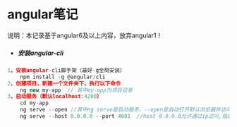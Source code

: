 # angular笔记

说明：本记录基于angular6及以上内容，放弃angular1！

- ##### 安装angular-cli

```js
1、安装angular-cli脚手架（最好-g全局安装）
	npm install -g @angular/cli
2、创建项目，新建一个文件夹下，执行以下命令
	ng new my-app  // 其中my-app为项目目录
3、启动服务（默认localhost:4200）
	cd my-app
	ng serve --open //其中ng serve是启动服务，--open是自动打开默认浏览器并访问localhost:4200
    ng serve --host 0.0.0.0 --port 4001  //host 0.0.0.0允许通过ip访问,指定4001端口
```


